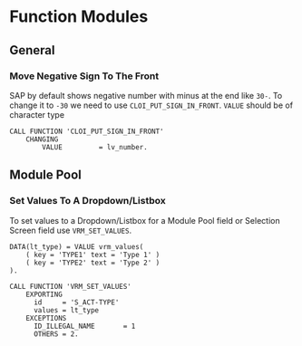 # Function Modules

## General

### Move Negative Sign To The Front

SAP by default shows negative number with minus at the end like `30-`. To change
it to `-30` we need to use `CLOI_PUT_SIGN_IN_FRONT`. `VALUE` should be of 
character type

```abap
CALL FUNCTION 'CLOI_PUT_SIGN_IN_FRONT'
    CHANGING
        VALUE         = lv_number.
```

## Module Pool

### Set Values To A Dropdown/Listbox

To set values to a Dropdown/Listbox for a Module Pool field or Selection
Screen field use `VRM_SET_VALUES`.

```abap
DATA(lt_type) = VALUE vrm_values(
    ( key = 'TYPE1' text = 'Type 1' )
    ( key = 'TYPE2' text = 'Type 2' )
).

CALL FUNCTION 'VRM_SET_VALUES'
    EXPORTING
      id     = 'S_ACT-TYPE'
      values = lt_type
    EXCEPTIONS
      ID_ILLEGAL_NAME       = 1
      OTHERS = 2.
```